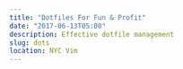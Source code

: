 ```yaml
---
title: "Dotfiles For Fun & Profit"
date: "2017-06-13T05:00"
description: Effective dotfile management
slug: dots
location: NYC Vim
---
```


<ResponsiveIFrame 
  src="https://docs.google.com/presentation/d/e/2PACX-1vQZg4uXLyw5SMuTbyZJ--fksNQTq4Ih34aWwcdLq9bAe1BeKLpcP-d05UwAAtVJieh5WjkD0iJln4is/embed?start=false&loop=false&delayms=3000" 
  frameborder="0" 
  width="960" 
  height="569" 
  allowFullScreen={true}
/>
